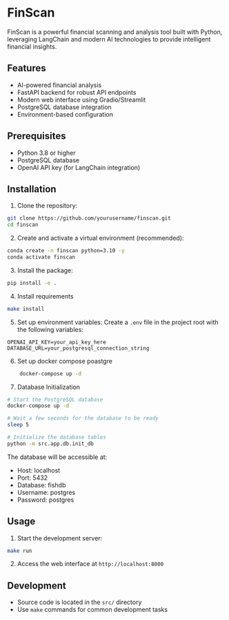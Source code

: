# FinScan

FinScan is a powerful financial scanning and analysis tool built with Python, leveraging LangChain and modern AI technologies to provide intelligent financial insights.

## Features

- AI-powered financial analysis
- FastAPI backend for robust API endpoints
- Modern web interface using Gradio/Streamlit
- PostgreSQL database integration
- Environment-based configuration

## Prerequisites

- Python 3.8 or higher
- PostgreSQL database
- OpenAI API key (for LangChain integration)

## Installation

1. Clone the repository:
```bash
git clone https://github.com/yourusername/finscan.git
cd finscan
```

2. Create and activate a virtual environment (recommended):
```bash
conda create -n finscan python=3.10 -y
conda activate finscan
```

3. Install the package:
```bash
pip install -e .
```

4. Install requirements
```bash
make install
```

5. Set up environment variables:
Create a `.env` file in the project root with the following variables:
```
OPENAI_API_KEY=your_api_key_here
DATABASE_URL=your_postgresql_connection_string
```

6. Set up docker compose poastgre
```bash
    docker-compose up -d
```
7. Database Initialization
```bash
# Start the PostgreSQL database
docker-compose up -d

# Wait a few seconds for the database to be ready
sleep 5

# Initialize the database tables
python -m src.app.db.init_db
```

The database will be accessible at:
- Host: localhost
- Port: 5432
- Database: fishdb
- Username: postgres
- Password: postgres

## Usage

1. Start the development server:
```bash
make run
```

2. Access the web interface at `http://localhost:8000`

## Development

- Source code is located in the `src/` directory
- Use `make` commands for common development tasks

